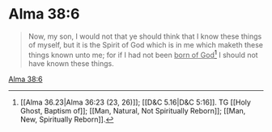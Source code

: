 # Alma 38:6

> Now, my son, I would not that ye should think that I know these things of myself, but it is the Spirit of God which is in me which maketh these things known unto me; for if I had not been <u>born of God</u>[^a] I should not have known these things.

[Alma 38:6](https://www.churchofjesuschrist.org/study/scriptures/bofm/alma/38?lang=eng&id=p6#p6)


[^a]: [[Alma 36.23|Alma 36:23 (23, 26)]]; [[D&C 5.16|D&C 5:16]]. TG [[Holy Ghost, Baptism of]]; [[Man, Natural, Not Spiritually Reborn]]; [[Man, New, Spiritually Reborn]].
